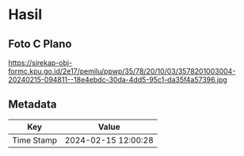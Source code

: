 # Hasil

## Foto C Plano

https://sirekap-obj-formc.kpu.go.id/2e17/pemilu/ppwp/35/78/20/10/03/3578201003004-20240215-094811--18e4ebdc-30da-4dd5-95c1-da35f4a57396.jpg


## Metadata

| Key        | Value               |
| ---------- | ------------------- |
| Time Stamp | 2024-02-15 12:00:28 |



